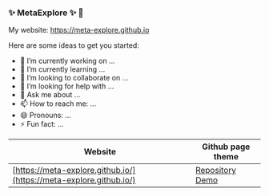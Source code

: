 ### ✨ MetaExplore ✨ 👋
My website: <https://meta-explore.github.io>

Here are some ideas to get you started:

- 🔭 I’m currently working on ...
- 🌱 I’m currently learning ...
- 👯 I’m looking to collaborate on ...
- 🤔 I’m looking for help with ...
- 💬 Ask me about ...
- 📫 How to reach me: ...
- 😄 Pronouns: ...
- ⚡ Fun fact: ...

|  Website    | Github page theme  |
|  ---------  | --------- |
| [https://meta-explore.github.io/](https://meta-explore.github.io/) | [Repository](https://github.com/meta-explore/github-pages-theme)   [Demo](https://meta-explore.github.io/) |
